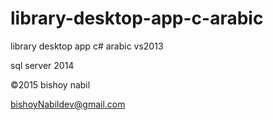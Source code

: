 # library-desktop-app-c-arabic
library desktop app c# arabic vs2013

sql server 2014

©2015 bishoy nabil 

bishoyNabildev@gmail.com

 
